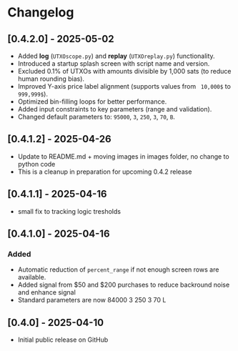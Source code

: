 # Changelog

## [0.4.2.0] - 2025-05-02

- Added **log** (`UTXOscope.py`) and **replay** (`UTXOreplay.py`) functionality.
- Introduced a startup splash screen with script name and version.
- Excluded 0.1% of UTXOs with amounts divisible by 1,000 sats (to reduce human rounding bias).
- Improved Y-axis price label alignment (supports values from ` 10,000$` to `999,999$`).
- Optimized bin-filling loops for better performance.
- Added input constraints to key parameters (range and validation).
- Changed default parameters to: `95000`, `3`, `250`, `3`, `70`, `B`.

## [0.4.1.2] - 2025-04-26
- Update to README.md + moving images in images folder, no change to python code
- This is a cleanup in preparation for upcoming 0.4.2 release

## [0.4.1.1] - 2025-04-16
- small fix to tracking logic tresholds

## [0.4.1.0] - 2025-04-16
### Added
- Automatic reduction of `percent_range` if not enough screen rows are available.
- Added signal from $50 and $200 purchases to reduce backround noise and enhance signal
- Standard parameters are now 84000 3 250 3 70 L

## [0.4.0] - 2025-04-10
- Initial public release on GitHub
